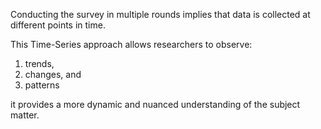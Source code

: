 Conducting the survey in multiple rounds implies that data is collected at different points in time.

This Time-Series approach allows researchers to observe:
1. trends, 
2. changes, and 
3. patterns 

it provides a more dynamic and nuanced understanding of the subject matter.